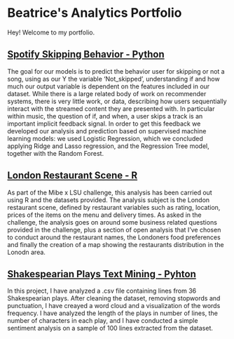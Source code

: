 # Beatrice's Analytics Portfolio

Hey! Welcome to my portfolio.

## [Spotify Skipping Behavior - Python](https://github.com/beatriceftomasello/SpotifySkippingBehavior.git)

The goal for our models is to predict the behavior user for skipping or not a song, using as our Y the variable ‘Not_skipped’, understanding if and how much our output variable is dependent on the features included in our dataset. While there is a large related body of work on recommender systems, there is very little work, or data, describing how users sequentially interact with the streamed content they are presented with. In particular within music, the question of if, and when, a user skips a track is an important implicit feedback signal. In order to get this feedback we developed our analysis and prediction based on supervised machine learning models: we used Logistic Regression, which we concluded applying Ridge and Lasso regression, and the Regression Tree model, together with the Random Forest. 


## [London Restaurant Scene - R](https://github.com/beatriceftomasello/LondonRestaurantScene.git)

As part of the Mibe x LSU challenge, this analysis has been carried out using R and the datasets provided. The analysis subject is the London restaurant scene, defined by restaurant variables such as rating, location, prices of the items on the menu and delivery times. As asked in the challenge, the analysis goes on around some business related questions provided in the challenge, plus a section of open analysis that I’ve chosen to conduct around the restaurant names, the Londoners food preferences and finally the creation of a map showing the restaurants distribution in the Lonodn area.

## [Shakespearian Plays Text Mining - Pyhton](https://github.com/beatriceftomasello/ShakespearianPlays.git)

In this project, I have analyzed a .csv file containing lines from 36 Shakespearian plays. After cleaning the dataset, removing stopwords and punctuation, I have creayed a word cloud and a visualization of the words frequency. I have analyzed the length of the plays in number of lines, the number of characters in each play, and I have conducted a simple sentiment analysis on a sample of 100 lines extracted from the dataset. 
